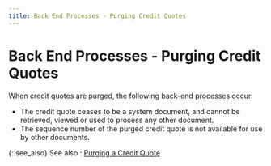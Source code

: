 ```yaml
---
title: Back End Processes - Purging Credit Quotes
---
```


# Back End Processes - Purging Credit Quotes


When credit quotes are purged, the following  back-end processes occur:

- The credit  quote ceases to be a system document, and cannot be retrieved, viewed  or used to process any other document.
- The sequence  number of the purged credit quote is not available for use by other documents.



{:.see_also}
See also
: [Purging a Credit  Quote]({{site.sp_baseurl}}/sales-ret-docs/credit-quotes/credit-quotes-browser/purge-a-credit-quote/purging_a_credit_quote.html)
